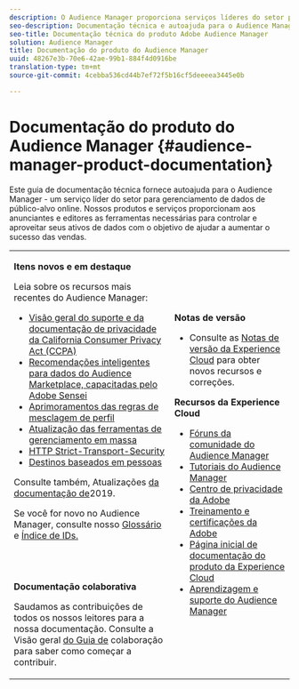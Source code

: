 ```yaml
---
description: O Audience Manager proporciona serviços líderes do setor para o gerenciamento online de dados. Nossos produtos e serviços proporcionam aos anunciantes e editores as ferramentas necessárias para controlar e aproveitar seus ativos de dados com o objetivo de ajudar a aumentar o sucesso das vendas.
seo-description: Documentação técnica e autoajuda para o Audience Manager (AAM). O AAM fornece serviços líderes do setor para o gerenciamento de dados de público-alvo online e fornece aos anunciantes e editores digitais as ferramentas necessárias para controlar e aproveitar seus ativos de dados para ajudar a impulsionar o sucesso das vendas.
seo-title: Documentação técnica do produto Adobe Audience Manager
solution: Audience Manager
title: Documentação do produto do Audience Manager
uuid: 48267e3b-70e6-42ae-99b1-884f4d0916be
translation-type: tm+mt
source-git-commit: 4cebba536cd44b7ef72f5b16cf5deeeea3445e0b

---
```



# Documentação do produto do Audience Manager {#audience-manager-product-documentation}

Este guia de documentação técnica fornece autoajuda para o Audience Manager - um serviço líder do setor para gerenciamento de dados de público-alvo online. Nossos produtos e serviços proporcionam aos anunciantes e editores as ferramentas necessárias para controlar e aproveitar seus ativos de dados com o objetivo de ajudar a aumentar o sucesso das vendas.

<table id="table_5E612F746A704FE095B809A013EE977F" class="simpletable"> 
 <tbody> 
  <tr> 
   <td colname="col1"> <p> <b>Itens novos e em destaque</b> </p> <p>Leia sobre os recursos mais recentes do Audience Manager:</p> <p> 
     <ul id="ul_47C012F6AB3E4B73BA357027F4D15369">
     <li><a href="overview/data-security-and-privacy/data-privacy.md">Visão geral do suporte e da documentação de privacidade da California Consumer Privacy Act (CCPA)</a></li>
     <li><a href="features/segments/trait-recommendations.md">Recomendações inteligentes para dados do Audience Marketplace, capacitadas pelo Adobe Sensei</a></li>
    <li><a href="features/profile-merge-rules/merge-rules-overview.md">Aprimoramentos das regras de mesclagem de perfil</a></li>
    <li><a href="reference/bulk-management-tools/bulk-management-intro.md">Atualização das ferramentas de gerenciamento em massa</a></li>
     <li><a href="overview/data-security-and-privacy/data-security.md#hsts">HTTP Strict-Transport-Security</a></li>
     <li><a href="features/destinations/people-based-destinations-overview.md">Destinos baseados em pessoas</a> </li>
     </ul> </p> <p>Consulte também, Atualizações <a href="docs-updates/docs-2019.md"> da documentação de</a>2019. </p> 
     <p>Se você for novo no Audience Manager, consulte nosso <a href="reference/aam-glossary.md"> Glossário</a> e <a href= "reference/ids-in-aam.md">Índice de IDs.</a></p>
     <br> 
     <p> <b>Documentação colaborativa</b> </p>
     <p>Saudamos as contribuições de todos os nossos leitores para a nossa documentação. Consulte a Visão geral <a href="https://docs.adobe.com/content/help/en/contributor/contributor-guide/introduction.html">do Guia de</a> colaboração para saber como começar a contribuir.</p>
    </td>
   <td colname="col2"> <p> <b>Notas de versão</b> </p> <p> 
     <ul id="ul_713F3E9DF0F84FE5981AC63D05948864"> 
      <li id="li_09C1CD15823E4AD7856CE40BE848E03F">Consulte as <a href="https://docs.adobe.com/content/help/en/release-notes/experience-cloud/current.html" format="https" scope="external">Notas de versão da Experience Cloud</a> para obter novos recursos e correções. </li> 
     </ul> </p> <p> <b>Recursos da Experience Cloud</b> </p> <p> 
     <ul id="ul_E30EC96BDC624B5591F0470D430B7F41"> 
      <li id="li_F3A5CCFAE0F247CEB41A03CA8E03106B"><a href="https://forums.adobe.com/community/experience-cloud/analytics-cloud/audience-manager" format="https" scope="external"> Fóruns da comunidade do Audience Manager</a> </li>
      <li><a href="https://docs.adobe.com/content/help/en/audience-manager-learn/tutorials/overview.html" format="http" scope="external"> Tutoriais do Audience Manager</a> </li> 
      <li id="li_1737D63307024F26B1F967621613A5AC"><a href="https://www.adobe.com/privacy.html" format="http" scope="external"> Centro de privacidade da Adobe</a> </li>  
      <li id="li_1938F7044F544481A6CC0F45CC22B80A"> <a href="https://helpx.adobe.com/learning.html?promoid=KAUDK" scope="external" format="http"> Treinamento e certificações da Adobe</a> </li> 
      <li id="li_C71459E0D1464C05B8B9387C43541F17"> <a href="https://helpx.adobe.com/support/experience-cloud.html" scope="external" format="https">Página inicial de documentação do produto da Experience Cloud</a> </li> 
      <li id="li_0DB1997FEB87484EBC07E03FD40AA39F"><a href="https://helpx.adobe.com/support/audience-manager.html" format="https" scope="external"> Aprendizagem e suporte do Audience Manager</a> </li> 
     </ul> </p> </td>
  </tr> 
 </tbody> 
</table>

<!--

| | |
|-|-|
|**New and Featured Items** <br>&nbsp; Hover over each title to read a brief description. <br>&nbsp; <ul><li>Instant Cross-Device Suppression</li><li>Audience Optimization for Publishers</li><li>Import DFP Data Files Into Audience Manager</li><li>General Data Protection Regulation (GDPR)</li><li>TLS 1.0 Deprecation</li> <li>DCS API Methods</li></ul> <br>&nbsp;See also, 2019 Documentation Updates.|**Release Notes** <ul><li>See the latest Experience Cloud Release Notes for new features and fixes.</li> <li>See the  previous release notes for older announcements. </li> <br>&nbsp;**Experience Cloud Resources** <ul><li>Audience Manager Community Forums</li> <li>Adobe Privacy Center</li> <li>Adobe Training and Tutorials</li> <li>Product Documentation Home </li> <li>Audience Manager Learn & Support</li></ul>|

-->

